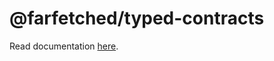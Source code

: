 # @farfetched/typed-contracts

Read documentation [here](https://ff.effector.dev/api/contracts/typed-contracts.html).
